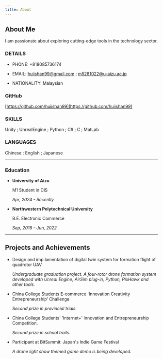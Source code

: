 ```yaml
---
title: About
---
```



## About Me

I am passionate about exploring cutting-edge tools in the technology sector.

### DETAILS

- PHONE: +818085736174
    
- EMAIL: huiishan99@gmail.com ; m5281022@u-aizu.ac.jp
    
- NATIONALITY: Malaysian
    

### GitHub 
[https://github.com/huiishan99](https://github.com/huiishan99)

### SKILLS

Unity ; UnrealEngine ; Python ; C# ; C ; MatLab

### LANGUAGES

Chinese ; English ; Japanese


---

### Education

- **University of Aizu**
    
    M1 Student in CIS
    
    *Apr, 2024 - Recently* 
    

- **Northwestern Polytechnical University**
    
    B.E. Electronic Commerce
    
    *Sep, 2018 - Jun, 2022*

---
    

## Projects and Achievements

- Design and imp lamentation of digital twin system for formation flight of quadrotor UAV
    
    *Undergraduate graduation project. A four-rotor drone formation system developed with Unreal Engine, AirSim plug-in, Python, PixHawk and other tools.*
    
- China College Students E-commerce 'Innovation Creativity Entrepreneurship' Challenge
    
    *Second prize in provincial trials.*
    
- China College Students' 'Internet+' Innovation and Entrepreneurship Competition.
    
    *Second prize in school trails.*
    
- Participant at BitSummit: Japan's Indie Game Festival
    
    *A drone light show themed game demo is being developed.*
